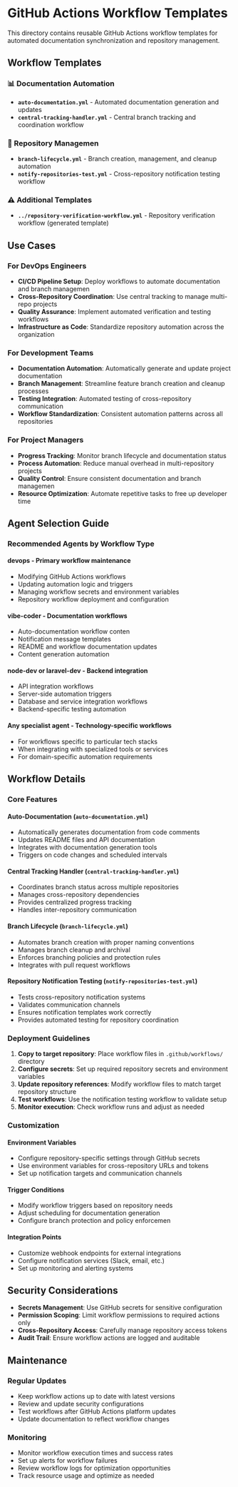 # GitHub Actions Workflow Templates

This directory contains reusable GitHub Actions workflow templates for automated documentation synchronization and repository management.

## Workflow Templates

### 📊 Documentation Automation
- **`auto-documentation.yml`** - Automated documentation generation and updates
- **`central-tracking-handler.yml`** - Central branch tracking and coordination workflow

### 🔄 Repository Managemen
- **`branch-lifecycle.yml`** - Branch creation, management, and cleanup automation
- **`notify-repositories-test.yml`** - Cross-repository notification testing workflow

### ⚠️ Additional Templates
- **`../repository-verification-workflow.yml`** - Repository verification workflow (generated template)

## Use Cases

### For DevOps Engineers
- **CI/CD Pipeline Setup**: Deploy workflows to automate documentation and branch managemen
- **Cross-Repository Coordination**: Use central tracking to manage multi-repo projects
- **Quality Assurance**: Implement automated verification and testing workflows
- **Infrastructure as Code**: Standardize repository automation across the organization

### For Development Teams
- **Documentation Automation**: Automatically generate and update project documentation
- **Branch Management**: Streamline feature branch creation and cleanup processes
- **Testing Integration**: Automated testing of cross-repository communication
- **Workflow Standardization**: Consistent automation patterns across all repositories

### For Project Managers
- **Progress Tracking**: Monitor branch lifecycle and documentation status
- **Process Automation**: Reduce manual overhead in multi-repository projects
- **Quality Control**: Ensure consistent documentation and branch managemen
- **Resource Optimization**: Automate repetitive tasks to free up developer time

## Agent Selection Guide

### Recommended Agents by Workflow Type

#### **devops** - Primary workflow maintenance
- Modifying GitHub Actions workflows
- Updating automation logic and triggers
- Managing workflow secrets and environment variables
- Repository workflow deployment and configuration

#### **vibe-coder** - Documentation workflows
- Auto-documentation workflow conten
- Notification message templates
- README and workflow documentation updates
- Content generation automation

#### **node-dev** or **laravel-dev** - Backend integration
- API integration workflows
- Server-side automation triggers
- Database and service integration workflows
- Backend-specific testing automation

#### **Any specialist agent** - Technology-specific workflows
- For workflows specific to particular tech stacks
- When integrating with specialized tools or services
- For domain-specific automation requirements

## Workflow Details

### Core Features

#### Auto-Documentation (`auto-documentation.yml`)
- Automatically generates documentation from code comments
- Updates README files and API documentation
- Integrates with documentation generation tools
- Triggers on code changes and scheduled intervals

#### Central Tracking Handler (`central-tracking-handler.yml`)
- Coordinates branch status across multiple repositories
- Manages cross-repository dependencies
- Provides centralized progress tracking
- Handles inter-repository communication

#### Branch Lifecycle (`branch-lifecycle.yml`)
- Automates branch creation with proper naming conventions
- Manages branch cleanup and archival
- Enforces branching policies and protection rules
- Integrates with pull request workflows

#### Repository Notification Testing (`notify-repositories-test.yml`)
- Tests cross-repository notification systems
- Validates communication channels
- Ensures notification templates work correctly
- Provides automated testing for repository coordination

### Deployment Guidelines

1. **Copy to target repository**: Place workflow files in `.github/workflows/` directory
2. **Configure secrets**: Set up required repository secrets and environment variables
3. **Update repository references**: Modify workflow files to match target repository structure
4. **Test workflows**: Use the notification testing workflow to validate setup
5. **Monitor execution**: Check workflow runs and adjust as needed

### Customization

#### Environment Variables
- Configure repository-specific settings through GitHub secrets
- Use environment variables for cross-repository URLs and tokens
- Set up notification targets and communication channels

#### Trigger Conditions
- Modify workflow triggers based on repository needs
- Adjust scheduling for documentation generation
- Configure branch protection and policy enforcemen

#### Integration Points
- Customize webhook endpoints for external integrations
- Configure notification services (Slack, email, etc.)
- Set up monitoring and alerting systems

## Security Considerations

- **Secrets Management**: Use GitHub secrets for sensitive configuration
- **Permission Scoping**: Limit workflow permissions to required actions only
- **Cross-Repository Access**: Carefully manage repository access tokens
- **Audit Trail**: Ensure workflow actions are logged and auditable

## Maintenance

### Regular Updates
- Keep workflow actions up to date with latest versions
- Review and update security configurations
- Test workflows after GitHub Actions platform updates
- Update documentation to reflect workflow changes

### Monitoring
- Monitor workflow execution times and success rates
- Set up alerts for workflow failures
- Review workflow logs for optimization opportunities
- Track resource usage and optimize as needed

